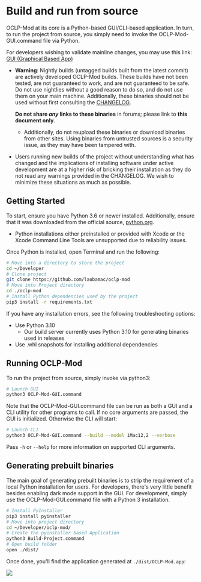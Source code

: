 # Build and run from source

OCLP-Mod at its core is a Python-based GUI/CLI-based application. In turn, to run the project from source, you simply need to invoke the OCLP-Mod-GUI.command file via Python.

For developers wishing to validate mainline changes, you may use this link: [GUI (Graphical Based App)](https://nightly.link/laobamac/oclp-mod/workflows/build-app-wxpython/main/OCLP-Mod.pkg.zip)

* **Warning**: Nightly builds (untagged builds built from the latest commit) are actively developed OCLP-Mod builds. These builds have not been tested, are not guaranteed to work, and are not guaranteed to be safe. Do not use nightlies without a good reason to do so, and do not use them on your main machine. Additionally, these binaries should not be used without first consulting the [CHANGELOG](./CHANGELOG.md).

  **Do not share _any_ links to these binaries** in forums; please link to **this document only**.
  * Additionally, do not reupload these binaries or download binaries from other sites. Using binaries from untrusted sources is a security issue, as they may have been tampered with.
* Users running new builds of the project without understanding what has changed and the implications of installing software under active development are at a higher risk of bricking their installation as they do not read any warnings provided in the CHANGELOG. We wish to minimize these situations as much as possible.

## Getting Started

To start, ensure you have Python 3.6 or newer installed. Additionally, ensure that it was downloaded from the official source, [python.org](https://www.python.org/downloads/macos/).

* Python installations either preinstalled or provided with Xcode or the Xcode Command Line Tools are unsupported due to reliability issues.

Once Python is installed, open Terminal and run the following:

```sh
# Move into a directory to store the project
cd ~/Developer
# Clone project
git clone https://github.com/laobamac/oclp-mod
# Move into Project directory
cd ./oclp-mod
# Install Python dependencies used by the project
pip3 install -r requirements.txt
```

If you have any installation errors, see the following troubleshooting options:

* Use Python 3.10
  * Our build server currently uses Python 3.10 for generating binaries used in releases
* Use .whl snapshots for installing additional dependencies

## Running OCLP-Mod

To run the project from source, simply invoke via python3:

```sh
# Launch GUI
python3 OCLP-Mod-GUI.command
```

Note that the OCLP-Mod-GUI.command file can be run as both a GUI and a CLI utility for other programs to call. If no core arguments are passed, the GUI is initialized. Otherwise the CLI will start:

```sh
# Launch CLI
python3 OCLP-Mod-GUI.command --build --model iMac12,2 --verbose
```

Pass `-h` or `--help` for more information on supported CLI arguments.

## Generating prebuilt binaries

The main goal of generating prebuilt binaries is to strip the requirement of a local Python installation for users. For developers, there's very little benefit besides enabling dark mode support in the GUI. For development, simply use the OCLP-Mod-GUI.command file with a Python 3 installation.

```sh
# Install PyInstaller
pip3 install pyinstaller
# Move into project directory
cd ~/Developer/oclp-mod/
# Create the pyinstaller based Application
python3 Build-Project.command
# Open build folder
open ./dist/
```

Once done, you'll find the application generated at `./dist/OCLP-Mod.app`:

![](./images/build-dist.png)
